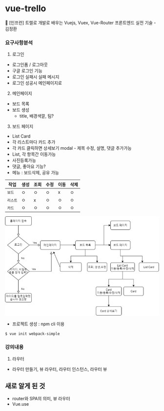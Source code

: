 # vue-trello
&#127793; [인프런] 트렐로 개발로 배우는 Vuejs, Vuex, Vue-Router 프론트엔드 실전 기술 - 김정환

### 요구사항분석
1. 로그인
- 로그인폼 / 로그아웃
- 구글 로그인 기능
- 로그인 실패시 실패 메시지
- 로그인 성공시 메인페이지로


2. 메인페이지
- 보드 목록
- 보드 생성
    - title, 배경색깔, 팀?

3. 보드 페이지
- List Card
- 각 리스트마다 카드 추가
- 각 카드 클릭하면 상세보기 modal - 제목 수정, 설명, 댓글 추가가능
- List, 각 항목간 이동가능
- 사진등록가능
- 댓글, 좋아요 기능?
- 메뉴 : 보드삭제, 공유 가능

|작업|생성|조회|수정|이동|삭제|
|--|--|--|--|--|--|
|`보드`|ㅇ|ㅇ|ㅇ|x|ㅇ|
|`리스트`|ㅇ|x|ㅇ|ㅇ|ㅇ|
|`카드`|ㅇ|ㅇ|ㅇ|ㅇ|ㅇ|

![플로우차트](https://github.com/yooooonk/TIL/blob/master/img/Trello.jpg)

- 프로젝트 생성 : npm cli 이용
```
$ vue init webpack-simple
```
### 강의내용
1. 라우터
- 라우터 만들기, 뷰 라우터, 라우터 인스턴스, 라우터 뷰

## 새로 알게 된 것 
- router와 SPA의 의미, 뷰 라우터
- Vue.use
